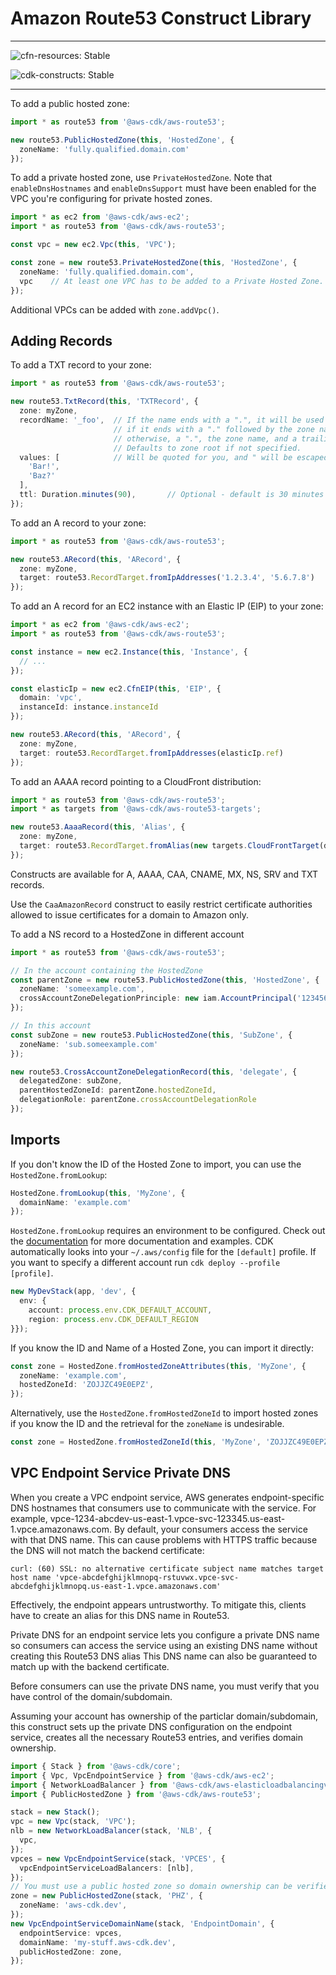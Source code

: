 # Amazon Route53 Construct Library
<!--BEGIN STABILITY BANNER-->

---

![cfn-resources: Stable](https://img.shields.io/badge/cfn--resources-stable-success.svg?style=for-the-badge)

![cdk-constructs: Stable](https://img.shields.io/badge/cdk--constructs-stable-success.svg?style=for-the-badge)

---

<!--END STABILITY BANNER-->

To add a public hosted zone:

```ts
import * as route53 from '@aws-cdk/aws-route53';

new route53.PublicHostedZone(this, 'HostedZone', {
  zoneName: 'fully.qualified.domain.com'
});
```

To add a private hosted zone, use `PrivateHostedZone`. Note that
`enableDnsHostnames` and `enableDnsSupport` must have been enabled for the
VPC you're configuring for private hosted zones.

```ts
import * as ec2 from '@aws-cdk/aws-ec2';
import * as route53 from '@aws-cdk/aws-route53';

const vpc = new ec2.Vpc(this, 'VPC');

const zone = new route53.PrivateHostedZone(this, 'HostedZone', {
  zoneName: 'fully.qualified.domain.com',
  vpc    // At least one VPC has to be added to a Private Hosted Zone.
});
```

Additional VPCs can be added with `zone.addVpc()`.

## Adding Records

To add a TXT record to your zone:

```ts
import * as route53 from '@aws-cdk/aws-route53';

new route53.TxtRecord(this, 'TXTRecord', {
  zone: myZone,
  recordName: '_foo',  // If the name ends with a ".", it will be used as-is;
                       // if it ends with a "." followed by the zone name, a trailing "." will be added automatically;
                       // otherwise, a ".", the zone name, and a trailing "." will be added automatically.
                       // Defaults to zone root if not specified.
  values: [            // Will be quoted for you, and " will be escaped automatically.
    'Bar!',
    'Baz?'
  ],
  ttl: Duration.minutes(90),       // Optional - default is 30 minutes
});
```

To add an A record to your zone:

```ts
import * as route53 from '@aws-cdk/aws-route53';

new route53.ARecord(this, 'ARecord', {
  zone: myZone,
  target: route53.RecordTarget.fromIpAddresses('1.2.3.4', '5.6.7.8')
});
```

To add an A record for an EC2 instance with an Elastic IP (EIP) to your zone:

```ts
import * as ec2 from '@aws-cdk/aws-ec2';
import * as route53 from '@aws-cdk/aws-route53';

const instance = new ec2.Instance(this, 'Instance', {
  // ...
});

const elasticIp = new ec2.CfnEIP(this, 'EIP', {
  domain: 'vpc',
  instanceId: instance.instanceId
});

new route53.ARecord(this, 'ARecord', {
  zone: myZone,
  target: route53.RecordTarget.fromIpAddresses(elasticIp.ref)
});
```

To add an AAAA record pointing to a CloudFront distribution:

```ts
import * as route53 from '@aws-cdk/aws-route53';
import * as targets from '@aws-cdk/aws-route53-targets';

new route53.AaaaRecord(this, 'Alias', {
  zone: myZone,
  target: route53.RecordTarget.fromAlias(new targets.CloudFrontTarget(distribution))
});
```

Constructs are available for A, AAAA, CAA, CNAME, MX, NS, SRV and TXT records.

Use the `CaaAmazonRecord` construct to easily restrict certificate authorities
allowed to issue certificates for a domain to Amazon only.

To add a NS record to a HostedZone in different account

```ts
import * as route53 from '@aws-cdk/aws-route53';

// In the account containing the HostedZone
const parentZone = new route53.PublicHostedZone(this, 'HostedZone', {
  zoneName: 'someexample.com',
  crossAccountZoneDelegationPrinciple: new iam.AccountPrincipal('12345678901')
});

// In this account
const subZone = new route53.PublicHostedZone(this, 'SubZone', {
  zoneName: 'sub.someexample.com'
});

new route53.CrossAccountZoneDelegationRecord(this, 'delegate', {
  delegatedZone: subZone,
  parentHostedZoneId: parentZone.hostedZoneId,
  delegationRole: parentZone.crossAccountDelegationRole
});
```

## Imports

If you don't know the ID of the Hosted Zone to import, you can use the 
`HostedZone.fromLookup`:

```ts
HostedZone.fromLookup(this, 'MyZone', {
  domainName: 'example.com'
});
```

`HostedZone.fromLookup` requires an environment to be configured. Check
out the [documentation](https://docs.aws.amazon.com/cdk/latest/guide/environments.html) for more documentation and examples. CDK 
automatically looks into your `~/.aws/config` file for the `[default]` profile.
If you want to specify a different account run `cdk deploy --profile [profile]`.

```ts
new MyDevStack(app, 'dev', { 
  env: { 
    account: process.env.CDK_DEFAULT_ACCOUNT, 
    region: process.env.CDK_DEFAULT_REGION 
}});
```

If you know the ID and Name of a Hosted Zone, you can import it directly:

```ts
const zone = HostedZone.fromHostedZoneAttributes(this, 'MyZone', {
  zoneName: 'example.com',
  hostedZoneId: 'ZOJJZC49E0EPZ',
});
```

Alternatively, use the `HostedZone.fromHostedZoneId` to import hosted zones if
you know the ID and the retrieval for the `zoneName` is undesirable.

```ts
const zone = HostedZone.fromHostedZoneId(this, 'MyZone', 'ZOJJZC49E0EPZ');
```

## VPC Endpoint Service Private DNS

When you create a VPC endpoint service, AWS generates endpoint-specific DNS hostnames that consumers use to communicate with the service.
For example, vpce-1234-abcdev-us-east-1.vpce-svc-123345.us-east-1.vpce.amazonaws.com.
By default, your consumers access the service with that DNS name.
This can cause problems with HTTPS traffic because the DNS will not match the backend certificate:

```console
curl: (60) SSL: no alternative certificate subject name matches target host name 'vpce-abcdefghijklmnopq-rstuvwx.vpce-svc-abcdefghijklmnopq.us-east-1.vpce.amazonaws.com'
```

Effectively, the endpoint appears untrustworthy. To mitigate this, clients have to create an alias for this DNS name in Route53.

Private DNS for an endpoint service lets you configure a private DNS name so consumers can
access the service using an existing DNS name without creating this Route53 DNS alias
This DNS name can also be guaranteed to match up with the backend certificate.

Before consumers can use the private DNS name, you must verify that you have control of the domain/subdomain.

Assuming your account has ownership of the particlar domain/subdomain,
this construct sets up the private DNS configuration on the endpoint service,
creates all the necessary Route53 entries, and verifies domain ownership.

```ts
import { Stack } from '@aws-cdk/core';
import { Vpc, VpcEndpointService } from '@aws-cdk/aws-ec2';
import { NetworkLoadBalancer } from '@aws-cdk/aws-elasticloadbalancingv2';
import { PublicHostedZone } from '@aws-cdk/aws-route53';

stack = new Stack();
vpc = new Vpc(stack, 'VPC');
nlb = new NetworkLoadBalancer(stack, 'NLB', {
  vpc,
});
vpces = new VpcEndpointService(stack, 'VPCES', {
  vpcEndpointServiceLoadBalancers: [nlb],
});
// You must use a public hosted zone so domain ownership can be verified
zone = new PublicHostedZone(stack, 'PHZ', {
  zoneName: 'aws-cdk.dev',
});
new VpcEndpointServiceDomainName(stack, 'EndpointDomain', {
  endpointService: vpces,
  domainName: 'my-stuff.aws-cdk.dev',
  publicHostedZone: zone,
});
```
